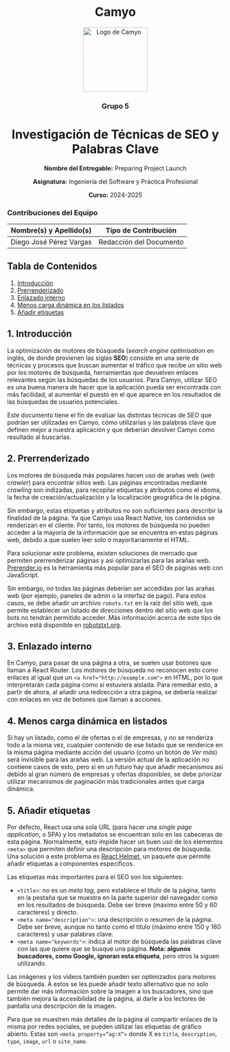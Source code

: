 <h1 align="center">
  Camyo
</h1>

<p align="center">
  <img src="https://i.imgur.com/C72nY4p.png" alt="Logo de Camyo" width="150">
</p>

<h3 align="center">
  <strong>Grupo 5</strong>
</h3>

<h1 align="center">
  <strong>Investigación de Técnicas de SEO y Palabras Clave</strong>
</h1>

<p align="center">
  <strong>Nombre del Entregable:</strong> Preparing Project Launch
</p>
<p align="center">
  <strong>Asignatura:</strong> Ingeniería del Software y Práctica Profesional  
</p>
<p align="center">
  <strong>Curso:</strong> 2024-2025  
</p>

### Contribuciones del Equipo

| Nombre(s) y Apellido(s)          | Tipo de Contribución          |
|----------------------------------|-------------------------------|
| Diego José Pérez Vargas          | Redacción del Documento       |

## Tabla de Contenidos

1. [Introducción](#1-introducción)
2. [Prerrenderizado](#2-prerrenderizado)
3. [Enlazado interno](#3-enlazado-interno)
4. [Menos carga dinámica en los listados](#4-menos-carga-dinámica-en-listados)
5. [Añadir etiquetas](#5-añadir-etiquetas)

## 1. Introducción

La optimización de motores de búsqueda (*search engine optimisation* en inglés, de donde provienen las siglas **SEO**) consiste en una serie de técnicas y procesos que buscan aumentar el tráfico que recibe un sitio web por los motores de búsqueda, herramientas que devuelven enlaces relevantes según las búsquedas de los usuarios. Para Camyo, utilizar SEO es una buena manera de hacer que la aplicación pueda ser encontrada con más facilidad, al aumentar el puesto en el que aparece en los resultados de las búsquedas de usuarios potenciales.

Este documento tiene el fin de evaluar las distintas técnicas de SEO que podrían ser utilizadas en Camyo, cómo utilizarlas y las palabras clave que definen mejor a nuestra aplicación y que deberían devolver Camyo como resultado al buscarlas.

## 2. Prerrenderizado

Los motores de búsqueda más populares hacen uso de arañas web (*web crawler*) para encontrar sitios web. Las páginas encontradas mediante *crawling* son indizadas, para recopilar etiquetas y atributos como el idioma, la fecha de creación/actualización y la localización geográfica de la página.

Sin embargo, estas etiquetas y atributos no son suficientes para describir la finalidad de la página. Ya que Camyo usa React Native, los contenidos se renderizan en el cliente. Por tanto, los motores de búsqueda no pueden acceder a la mayoría de la información que se encuentra en estas páginas web, debido a que suelen leer solo o mayoritariamente el HTML.

Para solucionar este problema, existen soluciones de mercado que permiten prerrenderizar páginas y así optimizarlas para las arañas web. [Prerender.io](https://prerender.io/) es la herramienta más popular para el SEO de páginas web con JavaScript.

Sin embargo, no todas las páginas deberían ser accedidas por las arañas web (por ejemplo, paneles de admin o la interfaz de pago). Para estos casos, se debe añadir un archivo `robots.txt` en la raíz del sitio web, que permite establecer un listado de direcciones dentro del sitio web que los bots no tendrán permitido acceder. Más información acerca de este tipo de archivo está disponible en [robotstxt.org](https://www.robotstxt.org/robotstxt.html).

## 3. Enlazado interno

En Camyo, para pasar de una página a otra, se suelen usar botones que llaman a React Router. Los motores de búsqueda no reconocen esto como enlaces al igual que un `<a href="http://example.com">` en HTML, por lo que interpretarán cada página como si estuviera aislada. Para remediar esto, a partir de ahora, al añadir una redirección a otra página, se debería realizar con enlaces en vez de botones que llaman a acciones.

## 4. Menos carga dinámica en listados

Si hay un listado, como el de ofertas o el de empresas, y no se renderiza todo a la misma vez, cualquier contenido de ese listado que se renderice en la misma página mediante acción del usuario (como un botón de *Ver más*) será invisible para las arañas web. La versión actual de la aplicación no contiene casos de esto, pero si en un futuro hay que añadir mecanismos así debido al gran número de empresas y ofertas disponibles, se debe priorizar utilizar mecanismos de paginación más tradicionales antes que carga dinámica.

## 5. Añadir etiquetas

Por defecto, React usa una sola URL (para hacer una *single page application*, o SPA) y los metadatos se encuentran solo en las cabeceras de esta página. Normalmente, esto impide hacer un buen uso de los elementos `<meta>` que permiten definir una descripción para motores de búsqueda. Una solución a este problema es [React Helmet](https://www.npmjs.com/package/react-helmet), un paquete que permite añadir etiquetas a componentes específicos.

Las etiquetas más importantes para el SEO son los siguientes:

- `<title>`: no es un *meta tag*, pero establece el título de la página, tanto en la pestaña que se muestra en la parte superior del navegador como en los resultados de búsqueda. Debe ser breve (máximo entre 50 y 60 caracteres) y directo.
- `<meta name="description">`: una descripción o resumen de la página. Debe ser breve, aunque no tanto como el título (máximo entre 150 y 160 caracteres) y usar palabras clave.
- `<meta name="keywords">`: indica al motor de búsqueda las palabras clave con las que quiere que se busque una página. **Nota: algunos buscadores, como Google, ignoran esta etiqueta**, pero otros la siguen utilizando.

Las imágenes y los vídeos también pueden ser optimizados para motores de búsqueda. A estos se les puede añadir texto alternativo que no solo permite dar más información sobre la imagen a los buscadores, sino que también mejora la accesibilidad de la página, al darle a los lectores de pantalla una descripción de la imagen.

Para que se muestren más detalles de la página al compartir enlaces de la misma por redes sociales, se pueden utilizar las etiquetas de gráfico abierto. Estas son `<meta property=”og:X”>` donde X es `title`, `description`, `type`, `image`, `url` o `site_name`.
